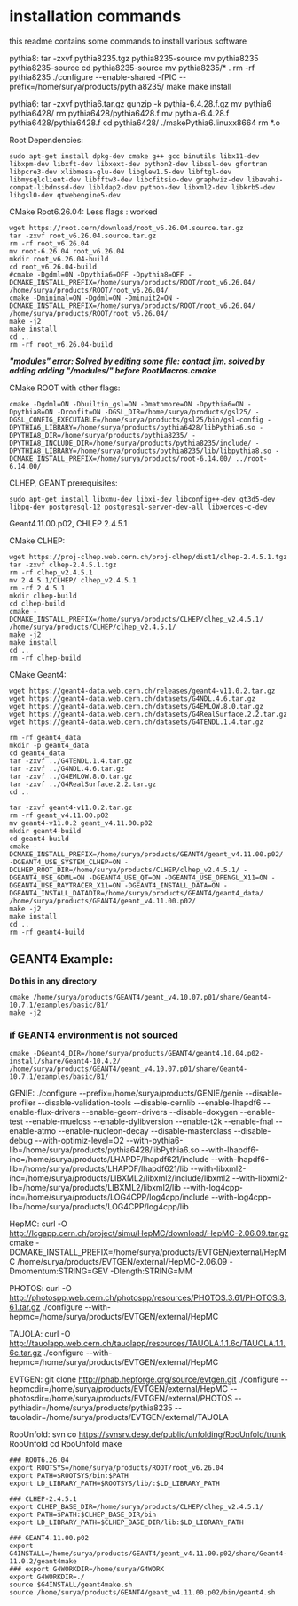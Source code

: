 # installation commands
this readme contains some commands to install various software



pythia8:
tar -zxvf pythia8235.tgz
pythia8235-source
mv pythia8235 pythia8235-source
cd pythia8235-source
mv pythia8235/* .
rm -rf pythia8235
./configure --enable-shared -fPIC --prefix=/home/surya/products/pythia8235/
make
make install


pythia6:
tar -zxvf pythia6.tar.gz
gunzip -k pythia-6.4.28.f.gz
mv pythia6 pythia6428/
rm pythia6428/pythia6428.f
mv pythia-6.4.28.f pythia6428/pythia6428.f
cd pythia6428/
./makePythia6.linuxx8664
rm *.o


Root Dependencies:
```
sudo apt-get install dpkg-dev cmake g++ gcc binutils libx11-dev libxpm-dev libxft-dev libxext-dev python2-dev libssl-dev gfortran libpcre3-dev xlibmesa-glu-dev libglew1.5-dev libftgl-dev libmysqlclient-dev libfftw3-dev libcfitsio-dev graphviz-dev libavahi-compat-libdnssd-dev libldap2-dev python-dev libxml2-dev libkrb5-dev libgsl0-dev qtwebengine5-dev
```

CMake Root6.26.04: Less flags : worked
```
wget https://root.cern/download/root_v6.26.04.source.tar.gz
tar -zxvf root_v6.26.04.source.tar.gz
rm -rf root_v6.26.04
mv root-6.26.04 root_v6.26.04
mkdir root_v6.26.04-build
cd root_v6.26.04-build
#cmake -Dgdml=ON -Dpythia6=OFF -Dpythia8=OFF -DCMAKE_INSTALL_PREFIX=/home/surya/products/ROOT/root_v6.26.04/ /home/surya/products/ROOT/root_v6.26.04/
cmake -Dminimal=ON -Dgdml=ON -Dminuit2=ON -DCMAKE_INSTALL_PREFIX=/home/surya/products/ROOT/root_v6.26.04/ /home/surya/products/ROOT/root_v6.26.04/
make -j2
make install
cd ..
rm -rf root_v6.26.04-build
```
***"modules" error: Solved by editing some file: contact jim.
solved by adding adding "/modules/" before RootMacros.cmake***


CMake ROOT with other flags:
```
cmake -Dgdml=ON -Dbuiltin_gsl=ON -Dmathmore=ON -Dpythia6=ON -Dpythia8=ON -Droofit=ON -DGSL_DIR=/home/surya/products/gsl25/ -DGSL_CONFIG_EXECUTABLE=/home/surya/products/gsl25/bin/gsl-config -DPYTHIA6_LIBRARY=/home/surya/products/pythia6428/libPythia6.so -DPYTHIA8_DIR=/home/surya/products/pythia8235/ -DPYTHIA8_INCLUDE_DIR=/home/surya/products/pythia8235/include/ -DPYTHIA8_LIBRARY=/home/surya/products/pythia8235/lib/libpythia8.so -DCMAKE_INSTALL_PREFIX=/home/surya/products/root-6.14.00/ ../root-6.14.00/
```

CLHEP, GEANT prerequisites:
```
sudo apt-get install libxmu-dev libxi-dev libconfig++-dev qt3d5-dev libpq-dev postgresql-12 postgresql-server-dev-all libxerces-c-dev
```

Geant4.11.00.p02, CHLEP 2.4.5.1

CMake CLHEP:
```
wget https://proj-clhep.web.cern.ch/proj-clhep/dist1/clhep-2.4.5.1.tgz
tar -zxvf clhep-2.4.5.1.tgz
rm -rf clhep_v2.4.5.1
mv 2.4.5.1/CLHEP/ clhep_v2.4.5.1
rm -rf 2.4.5.1
mkdir clhep-build
cd clhep-build
cmake -DCMAKE_INSTALL_PREFIX=/home/surya/products/CLHEP/clhep_v2.4.5.1/ /home/surya/products/CLHEP/clhep_v2.4.5.1/
make -j2
make install
cd ..
rm -rf clhep-build
```

CMake Geant4:
```
wget https://geant4-data.web.cern.ch/releases/geant4-v11.0.2.tar.gz
wget https://geant4-data.web.cern.ch/datasets/G4NDL.4.6.tar.gz
wget https://geant4-data.web.cern.ch/datasets/G4EMLOW.8.0.tar.gz
wget https://geant4-data.web.cern.ch/datasets/G4RealSurface.2.2.tar.gz
wget https://geant4-data.web.cern.ch/datasets/G4TENDL.1.4.tar.gz

rm -rf geant4_data
mkdir -p geant4_data
cd geant4_data
tar -zxvf ../G4TENDL.1.4.tar.gz 
tar -zxvf ../G4NDL.4.6.tar.gz 
tar -zxvf ../G4EMLOW.8.0.tar.gz 
tar -zxvf ../G4RealSurface.2.2.tar.gz
cd ..

tar -zxvf geant4-v11.0.2.tar.gz
rm -rf geant_v4.11.00.p02
mv geant4-v11.0.2 geant_v4.11.00.p02
mkdir geant4-build
cd geant4-build
cmake -DCMAKE_INSTALL_PREFIX=/home/surya/products/GEANT4/geant_v4.11.00.p02/ -DGEANT4_USE_SYSTEM_CLHEP=ON -DCLHEP_ROOT_DIR=/home/surya/products/CLHEP/clhep_v2.4.5.1/ -DGEANT4_USE_GDML=ON -DGEANT4_USE_QT=ON -DGEANT4_USE_OPENGL_X11=ON -DGEANT4_USE_RAYTRACER_X11=ON -DGEANT4_INSTALL_DATA=ON -DGEANT4_INSTALL_DATADIR=/home/surya/products/GEANT4/geant4_data/ /home/surya/products/GEANT4/geant_v4.11.00.p02/
make -j2
make install
cd ..
rm -rf geant4-build
```

## GEANT4 Example:
**Do this in any directory**
```
cmake /home/surya/products/GEANT4/geant_v4.10.07.p01/share/Geant4-10.7.1/examples/basic/B1/
make -j2
```

### if GEANT4 environment is not sourced
```
cmake -DGeant4_DIR=/home/surya/products/GEANT4/geant4.10.04.p02-install/share/Geant4-10.4.2/ /home/surya/products/GEANT4/geant_v4.10.07.p01/share/Geant4-10.7.1/examples/basic/B1/
```



GENIE:
./configure --prefix=/home/surya/products/GENIE/genie --disable-profiler --disable-validation-tools --disable-cernlib --enable-lhapdf6 --enable-flux-drivers --enable-geom-drivers --disable-doxygen --enable-test --enable-mueloss --enable-dylibversion --enable-t2k --enable-fnal --enable-atmo --enable-nucleon-decay --disable-masterclass --disable-debug --with-optimiz-level=O2 --with-pythia6-lib=/home/surya/products/pythia6428/libPythia6.so --with-lhapdf6-inc=/home/surya/products/LHAPDF/lhapdf621/include --with-lhapdf6-lib=/home/surya/products/LHAPDF/lhapdf621/lib --with-libxml2-inc=/home/surya/products/LIBXML2/libxml2/include/libxml2 --with-libxml2-lib=/home/surya/products/LIBXML2/libxml2/lib --with-log4cpp-inc=/home/surya/products/LOG4CPP/log4cpp/include --with-log4cpp-lib=/home/surya/products/LOG4CPP/log4cpp/lib

HepMC:
curl -O http://lcgapp.cern.ch/project/simu/HepMC/download/HepMC-2.06.09.tar.gz
cmake -DCMAKE_INSTALL_PREFIX=/home/surya/products/EVTGEN/external/HepMC /home/surya/products/EVTGEN/external/HepMC-2.06.09 -Dmomentum:STRING=GEV -Dlength:STRING=MM

PHOTOS:
curl -O http://photospp.web.cern.ch/photospp/resources/PHOTOS.3.61/PHOTOS.3.61.tar.gz
./configure --with-hepmc=/home/surya/products/EVTGEN/external/HepMC

TAUOLA:
curl -O http://tauolapp.web.cern.ch/tauolapp/resources/TAUOLA.1.1.6c/TAUOLA.1.1.6c.tar.gz
./configure --with-hepmc=/home/surya/products/EVTGEN/external/HepMC

EVTGEN:
git clone http://phab.hepforge.org/source/evtgen.git
./configure --hepmcdir=/home/surya/products/EVTGEN/external/HepMC --photosdir=/home/surya/products/EVTGEN/external/PHOTOS --pythiadir=/home/surya/products/pythia8235 --tauoladir=/home/surya/products/EVTGEN/external/TAUOLA

RooUnfold:
svn co https://svnsrv.desy.de/public/unfolding/RooUnfold/trunk RooUnfold
cd RooUnfold
make

```
### ROOT6.26.04
export ROOTSYS=/home/surya/products/ROOT/root_v6.26.04
export PATH=$ROOTSYS/bin:$PATH
export LD_LIBRARY_PATH=$ROOTSYS/lib/:$LD_LIBRARY_PATH

### CLHEP-2.4.5.1
export CLHEP_BASE_DIR=/home/surya/products/CLHEP/clhep_v2.4.5.1/
export PATH=$PATH:$CLHEP_BASE_DIR/bin
export LD_LIBRARY_PATH=$CLHEP_BASE_DIR/lib:$LD_LIBRARY_PATH

### GEANT4.11.00.p02
export G4INSTALL=/home/surya/products/GEANT4/geant_v4.11.00.p02/share/Geant4-11.0.2/geant4make
### export G4WORKDIR=/home/surya/G4WORK
export G4WORKDIR=./
source $G4INSTALL/geant4make.sh
source /home/surya/products/GEANT4/geant_v4.11.00.p02/bin/geant4.sh
```
